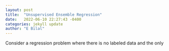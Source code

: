 ```yaml
---
layout: post
title:  "Unsupervised Ensemble Regression"
date:   2022-06-10 22:27:43 -0400
categories: jekyll update
author: "E Bilal"
---
```

Consider a regression problem where there is no labeled data and the only